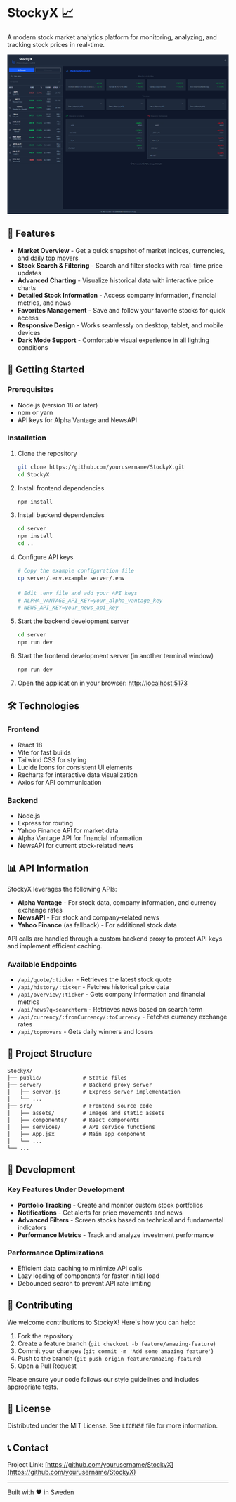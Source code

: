 # StockyX 📈

A modern stock market analytics platform for monitoring, analyzing, and tracking stock prices in real-time.

![StockyX Screenshot](./screenshot1.png)

## 🌟 Features

- **Market Overview** - Get a quick snapshot of market indices, currencies, and daily top movers
- **Stock Search & Filtering** - Search and filter stocks with real-time price updates
- **Advanced Charting** - Visualize historical data with interactive price charts
- **Detailed Stock Information** - Access company information, financial metrics, and news
- **Favorites Management** - Save and follow your favorite stocks for quick access
- **Responsive Design** - Works seamlessly on desktop, tablet, and mobile devices
- **Dark Mode Support** - Comfortable visual experience in all lighting conditions

## 🚀 Getting Started

### Prerequisites

- Node.js (version 18 or later)
- npm or yarn
- API keys for Alpha Vantage and NewsAPI

### Installation

1. Clone the repository
   ```bash
   git clone https://github.com/yourusername/StockyX.git
   cd StockyX
   ```

2. Install frontend dependencies
   ```bash
   npm install
   ```

3. Install backend dependencies
   ```bash
   cd server
   npm install
   cd ..
   ```

4. Configure API keys
   ```bash
   # Copy the example configuration file
   cp server/.env.example server/.env
   
   # Edit .env file and add your API keys
   # ALPHA_VANTAGE_API_KEY=your_alpha_vantage_key
   # NEWS_API_KEY=your_news_api_key
   ```

5. Start the backend development server
   ```bash
   cd server
   npm run dev
   ```

6. Start the frontend development server (in another terminal window)
   ```bash
   npm run dev
   ```

7. Open the application in your browser: [http://localhost:5173](http://localhost:5173)

## 🛠️ Technologies

### Frontend
- React 18
- Vite for fast builds
- Tailwind CSS for styling
- Lucide Icons for consistent UI elements
- Recharts for interactive data visualization
- Axios for API communication

### Backend
- Node.js
- Express for routing
- Yahoo Finance API for market data
- Alpha Vantage API for financial information
- NewsAPI for current stock-related news

## 📊 API Information

StockyX leverages the following APIs:

- **Alpha Vantage** - For stock data, company information, and currency exchange rates
- **NewsAPI** - For stock and company-related news
- **Yahoo Finance** (as fallback) - For additional stock data

API calls are handled through a custom backend proxy to protect API keys and implement efficient caching.

### Available Endpoints

- `/api/quote/:ticker` - Retrieves the latest stock quote
- `/api/history/:ticker` - Fetches historical price data
- `/api/overview/:ticker` - Gets company information and financial metrics
- `/api/news?q=searchterm` - Retrieves news based on search term
- `/api/currency/:fromCurrency/:toCurrency` - Fetches currency exchange rates
- `/api/topmovers` - Gets daily winners and losers

## 🧩 Project Structure

```
StockyX/
├── public/             # Static files
├── server/             # Backend proxy server
│   ├── server.js       # Express server implementation
│   └── ...
├── src/                # Frontend source code
│   ├── assets/         # Images and static assets
│   ├── components/     # React components
│   ├── services/       # API service functions
│   ├── App.jsx         # Main app component
│   └── ...
└── ...
```

## 🔧 Development

### Key Features Under Development

- **Portfolio Tracking** - Create and monitor custom stock portfolios
- **Notifications** - Get alerts for price movements and news
- **Advanced Filters** - Screen stocks based on technical and fundamental indicators
- **Performance Metrics** - Track and analyze investment performance

### Performance Optimizations

- Efficient data caching to minimize API calls
- Lazy loading of components for faster initial load
- Debounced search to prevent API rate limiting

## 🤝 Contributing

We welcome contributions to StockyX! Here's how you can help:

1. Fork the repository
2. Create a feature branch (`git checkout -b feature/amazing-feature`)
3. Commit your changes (`git commit -m 'Add some amazing feature'`)
4. Push to the branch (`git push origin feature/amazing-feature`)
5. Open a Pull Request

Please ensure your code follows our style guidelines and includes appropriate tests.

## 📝 License

Distributed under the MIT License. See `LICENSE` file for more information.

## 📞 Contact

Project Link: [https://github.com/yourusername/StockyX](https://github.com/yourusername/StockyX)

---

Built with ❤️ in Sweden
